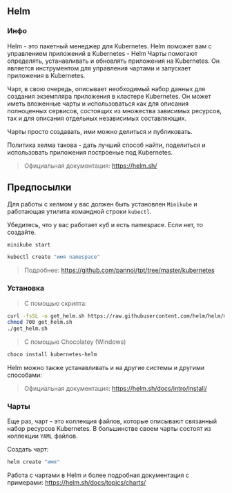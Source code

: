 ## Helm

### Инфо

Helm - это пакетный менеджер для Kubernetes.
Helm поможет вам с управлением приложений в Kubernetes - Helm Чарты помогают определять, устанавливать и обновлять приложения на Kubernetes.
Он является инструментом для управления чартами и запускает приложения в Kubernetes.

Чарт, в свою очередь, описывает необходимый набор данных для создания экземпляра приложения в кластере Kubernetes. Он может иметь вложенные чарты и использоваться
как для описания полноценных сервисов, состоящих из множества зависимых ресурсов, так и для описания отдельных независимых составляющих.

Чарты просто создавать, ими можно делиться и публиковать.

Политика хелма такова - дать лучший способ найти, поделиться и использовать приложения построеные под Kubernetes.

> Официальная документация: https://helm.sh/

## Предпосылки

Для работы с хелмом у вас должен быть установлен `Minikube` и работающая утилита командной строки `kubectl`.

Убедитесь, что у вас работает куб и есть namespace. Если нет, то создайте.

```bash
minikube start
```

```bash
kubectl create "имя namespace"
```

> Подробнее: https://github.com/pannoi/tpt/tree/master/kubernetes

### Установка
> С помощью скрипта:

```bash
curl -fsSL -o get_helm.sh https://raw.githubusercontent.com/helm/helm/master/scripts/get-helm-3
chmod 700 get_helm.sh
./get_helm.sh
```

> С помощью Chocolatey (Windows)

```bash
choco install kubernetes-helm
```

Helm можно также устанавливать и на другие системы и другими способами:

> Официальная документация: https://helm.sh/docs/intro/install/

### Чарты

Еще раз, чарт - это коллекция файлов, которые описывают связанный набор ресурсов Kubernetes.
В большинстве своем чарты состоят из коллекции `YAML` файлов.

Создать чарт:

```bash
helm create "имя"
```

Работа с чартами в Helm и более подробная документация с примерами: https://helm.sh/docs/topics/charts/

